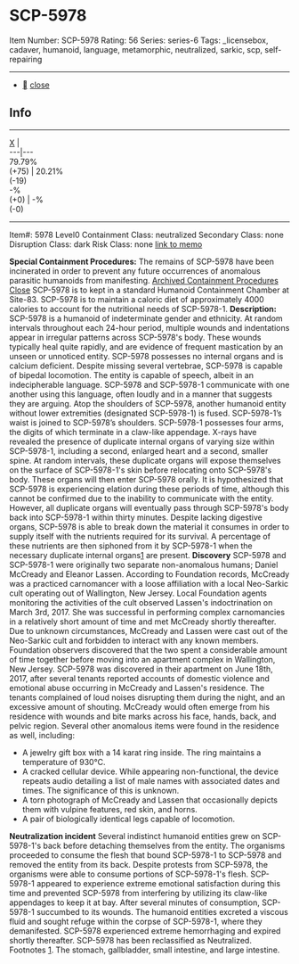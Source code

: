 # SCP-5978
Item Number: SCP-5978
Rating: 56
Series: series-6
Tags: _licensebox, cadaver, humanoid, language, metamorphic, neutralized, sarkic, scp, self-repairing

---

  * [](javascript:;)
[close](javascript:;)
## Info
* * *
[X](javascript:;)
|   
---|---  
79.79%  
(+75) | 20.21%  
(-19)  
-%  
(+0) | -%  
(-0)  
* * *

Item#: 5978
Level0
Containment Class:
neutralized
Secondary Class:
none
Disruption Class:
dark
Risk Class:
none
[link to memo](/classification-committee-memo)  

**Special Containment Procedures:** The remains of SCP-5978 have been incinerated in order to prevent any future occurrences of anomalous parasitic humanoids from manifesting.
[Archived Containment Procedures](javascript:;)
[Close](javascript:;)
SCP-5978 is to kept in a standard Humanoid Containment Chamber at Site-83. SCP-5978 is to maintain a caloric diet of approximately 4000 calories to account for the nutritional needs of SCP-5978-1.
**Description:** SCP-5978 is a humanoid of indeterminate gender and ethnicity. At random intervals throughout each 24-hour period, multiple wounds and indentations appear in irregular patterns across SCP-5978's body. These wounds typically heal quite rapidly, and are evidence of frequent mastication by an unseen or unnoticed entity.
SCP-5978 possesses no internal organs and is calcium deficient. Despite missing several vertebrae, SCP-5978 is capable of bipedal locomotion. The entity is capable of speech, albeit in an indecipherable language. SCP-5978 and SCP-5978-1 communicate with one another using this language, often loudly and in a manner that suggests they are arguing.
Atop the shoulders of SCP-5978, another humanoid entity without lower extremities (designated SCP-5978-1) is fused. SCP-5978-1’s waist is joined to SCP-5978’s shoulders. SCP-5978-1 possesses four arms, the digits of which terminate in a claw-like appendage. X-rays have revealed the presence of duplicate internal organs of varying size within SCP-5978-1, including a second, enlarged heart and a second, smaller spine.
At random intervals, these duplicate organs will expose themselves on the surface of SCP-5978-1's skin before relocating onto SCP-5978's body. These organs will then enter SCP-5978 orally. It is hypothesized that SCP-5978 is experiencing elation during these periods of time, although this cannot be confirmed due to the inability to communicate with the entity. However, all duplicate organs will eventually pass through SCP-5978's body back into SCP-5978-1 within thirty minutes.
Despite lacking digestive organs, SCP-5978 is able to break down the material it consumes in order to supply itself with the nutrients required for its survival. A percentage of these nutrients are then siphoned from it by SCP-5978-1 when the necessary duplicate internal organs[1](javascript:;) are present.
**Discovery**
SCP-5978 and SCP-5978-1 were originally two separate non-anomalous humans; Daniel McCready and Eleanor Lassen. According to Foundation records, McCready was a practiced carnomancer with a loose affiliation with a local Neo-Sarkic cult operating out of Wallington, New Jersey.
Local Foundation agents monitoring the activities of the cult observed Lassen's indoctrination on March 3rd, 2017. She was successful in performing complex carnomancies in a relatively short amount of time and met McCready shortly thereafter.
Due to unknown circumstances, McCready and Lassen were cast out of the Neo-Sarkic cult and forbidden to interact with any known members. Foundation observers discovered that the two spent a considerable amount of time together before moving into an apartment complex in Wallington, New Jersey.
SCP-5978 was discovered in their apartment on June 18th, 2017, after several tenants reported accounts of domestic violence and emotional abuse occurring in McCready and Lassen's residence. The tenants complained of loud noises disrupting them during the night, and an excessive amount of shouting. McCready would often emerge from his residence with wounds and bite marks across his face, hands, back, and pelvic region.
Several other anomalous items were found in the residence as well, including:
  * A jewelry gift box with a 14 karat ring inside. The ring maintains a temperature of 930°C.
  * A cracked cellular device. While appearing non-functional, the device repeats audio detailing a list of male names with associated dates and times. The significance of this is unknown.
  * A torn photograph of McCready and Lassen that occasionally depicts them with vulpine features, red skin, and horns.
  * A pair of biologically identical legs capable of locomotion.

**Neutralization incident**
Several indistinct humanoid entities grew on SCP-5978-1's back before detaching themselves from the entity. The organisms proceeded to consume the flesh that bound SCP-5978-1 to SCP-5978 and removed the entity from its back.
Despite protests from SCP-5978, the organisms were able to consume portions of SCP-5978-1's flesh. SCP-5978-1 appeared to experience extreme emotional satisfaction during this time and prevented SCP-5978 from interfering by utilizing its claw-like appendages to keep it at bay.
After several minutes of consumption, SCP-5978-1 succumbed to its wounds. The humanoid entities excreted a viscous fluid and sought refuge within the corpse of SCP-5978-1, where they demanifested. SCP-5978 experienced extreme hemorrhaging and expired shortly thereafter.
SCP-5978 has been reclassified as Neutralized.
Footnotes
[1](javascript:;). The stomach, gallbladder, small intestine, and large intestine.